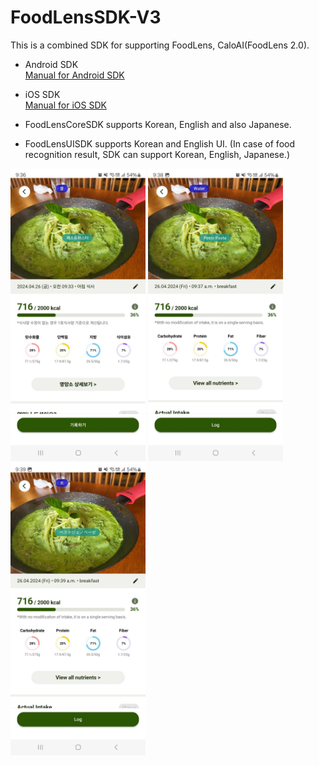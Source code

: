 # FoodLensSDK-V3

This is a combined SDK for supporting FoodLens, CaloAI(FoodLens 2.0).
- Android SDK  
  [Manual for Android SDK](Android/)


- iOS SDK  
  [Manual for iOS SDK](IOS/)

- FoodLensCoreSDK supports Korean, English and also Japanese.
- FoodLensUISDK supports Korean and English UI.
  (In case of food recognition result, SDK can support Korean, English, Japanese.)
  
<img src="./images/sc_kr.jpg" width="216" height="468"> <img src="./images/sc_en.jpg" width="216" height="468"> <img src="./images/sc_jp.jpg" width="216" height="468">

